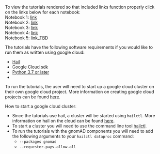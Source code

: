 To view the tutorials rendered so that included links function properly click on the links below for each notebook:
<br>Notebook 1: [link](https://nbviewer.org/github/atgu/hgdp_tgp/blob/tutorial_reformat/tutorials/nb1.ipynb)
<br>Notebook 2: [link](https://nbviewer.org/github/atgu/hgdp_tgp/blob/tutorial_reformat/tutorials/nb2.ipynb)
<br>Notebook 3: [link](https://nbviewer.org/github/atgu/hgdp_tgp/blob/tutorial_reformat/tutorials/nb3.ipynb)
<br>Notebook 4: [link](https://nbviewer.org/github/atgu/hgdp_tgp/blob/tutorial_reformat/tutorials/nb4.ipynb)
<br>Notebook 5: [link_TBD]()

The tutorials have the following software requirements if you would like to run them as written using google cloud:
- [Hail](https://hail.is/#install)
- [Google Cloud sdk](https://cloud.google.com/sdk/docs/install)
- [Python 3.7 or later](https://www.python.org/downloads/)
- 

To run the tutorials, the user will need to start up a google cloud cluster on their own google cloud project. More information on creating google cloud projects can be found [here](https://cloud.google.com/resource-manager/docs/creating-managing-projects).

How to start a google cloud cluster:
- Since the tutorials use hail, a cluster will be started using `hailctl`. More information on hail on the cloud can be found [here](https://hail.is/docs/0.2/hail_on_the_cloud.html).
- To start a cluster you will need to use the command line tool [hailctl](https://hail.is/docs/0.2/cloud/google_cloud.html#hailctl-dataproc). 
- To run the tutorials with the gnomAD components you will need to add the following arguments to your `hailctl dataproc` command:
    - `--packages gnomad`
    - `--requester-pays-allow-all`
